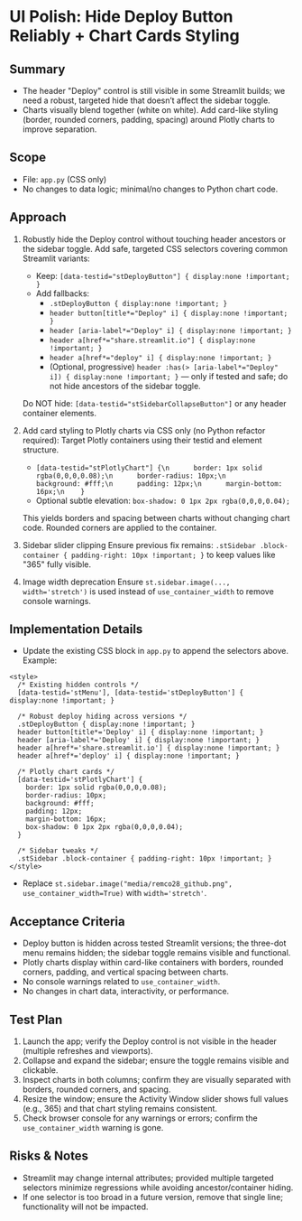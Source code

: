 # UI Polish: Hide Deploy Button Reliably + Chart Cards Styling

## Summary
- The header "Deploy" control is still visible in some Streamlit builds; we need a robust, targeted hide that doesn’t affect the sidebar toggle.
- Charts visually blend together (white on white). Add card-like styling (border, rounded corners, padding, spacing) around Plotly charts to improve separation.

## Scope
- File: `app.py` (CSS only)
- No changes to data logic; minimal/no changes to Python chart code.

## Approach
1) Robustly hide the Deploy control without touching header ancestors or the sidebar toggle.
   Add safe, targeted CSS selectors covering common Streamlit variants:
   - Keep: `[data-testid="stDeployButton"] { display:none !important; }`
   - Add fallbacks:
     - `.stDeployButton { display:none !important; }`
     - `header button[title*="Deploy" i] { display:none !important; }`
     - `header [aria-label*="Deploy" i] { display:none !important; }`
     - `header a[href*="share.streamlit.io"] { display:none !important; }`
     - `header a[href*="deploy" i] { display:none !important; }`
     - (Optional, progressive) `header :has(> [aria-label*="Deploy" i]) { display:none !important; }` — only if tested and safe; do not hide ancestors of the sidebar toggle.

   Do NOT hide: `[data-testid="stSidebarCollapseButton"]` or any header container elements.

2) Add card styling to Plotly charts via CSS only (no Python refactor required):
   Target Plotly containers using their testid and element structure.
   - `[data-testid="stPlotlyChart"] {\n      border: 1px solid rgba(0,0,0,0.08);\n      border-radius: 10px;\n      background: #fff;\n      padding: 12px;\n      margin-bottom: 16px;\n    }`
   - Optional subtle elevation: `box-shadow: 0 1px 2px rgba(0,0,0,0.04);`

   This yields borders and spacing between charts without changing chart code. Rounded corners are applied to the container.

3) Sidebar slider clipping
   Ensure previous fix remains: `.stSidebar .block-container { padding-right: 10px !important; }` to keep values like "365" fully visible.

4) Image width deprecation
   Ensure `st.sidebar.image(..., width='stretch')` is used instead of `use_container_width` to remove console warnings.

## Implementation Details
- Update the existing CSS block in `app.py` to append the selectors above. Example:
```
<style>
  /* Existing hidden controls */
  [data-testid='stMenu'], [data-testid='stDeployButton'] { display:none !important; }

  /* Robust deploy hiding across versions */
  .stDeployButton { display:none !important; }
  header button[title*='Deploy' i] { display:none !important; }
  header [aria-label*='Deploy' i] { display:none !important; }
  header a[href*='share.streamlit.io'] { display:none !important; }
  header a[href*='deploy' i] { display:none !important; }

  /* Plotly chart cards */
  [data-testid='stPlotlyChart'] {
    border: 1px solid rgba(0,0,0,0.08);
    border-radius: 10px;
    background: #fff;
    padding: 12px;
    margin-bottom: 16px;
    box-shadow: 0 1px 2px rgba(0,0,0,0.04);
  }

  /* Sidebar tweaks */
  .stSidebar .block-container { padding-right: 10px !important; }
</style>
```

- Replace `st.sidebar.image("media/remco28_github.png", use_container_width=True)` with `width='stretch'`.

## Acceptance Criteria
- Deploy button is hidden across tested Streamlit versions; the three-dot menu remains hidden; the sidebar toggle remains visible and functional.
- Plotly charts display within card-like containers with borders, rounded corners, padding, and vertical spacing between charts.
- No console warnings related to `use_container_width`.
- No changes in chart data, interactivity, or performance.

## Test Plan
1) Launch the app; verify the Deploy control is not visible in the header (multiple refreshes and viewports).
2) Collapse and expand the sidebar; ensure the toggle remains visible and clickable.
3) Inspect charts in both columns; confirm they are visually separated with borders, rounded corners, and spacing.
4) Resize the window; ensure the Activity Window slider shows full values (e.g., 365) and that chart styling remains consistent.
5) Check browser console for any warnings or errors; confirm the `use_container_width` warning is gone.

## Risks & Notes
- Streamlit may change internal attributes; provided multiple targeted selectors minimize regressions while avoiding ancestor/container hiding.
- If one selector is too broad in a future version, remove that single line; functionality will not be impacted.

